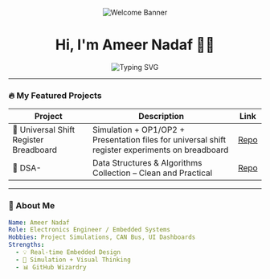 <!-- Animated Banner via Typing SVG -->
<p align="center">
  <img src="https://readme-typing-svg.demolab.com?font=Fira+Code&duration=4000&pause=1000&color=15F4EE&center=true&vCenter=true&repeat=true&width=1000&lines=🚀+Welcome+to+Ameer+Nadaf's+GitHub+Portfolio;Embedded+Systems+%7C+CAN+Simulations+%7C+Breadboard+Projects+%7C+Firmware+Design+🚀" alt="Welcome Banner" />
</p>

<h1 align="center">Hi, I'm Ameer Nadaf 👨‍💻</h1>

<p align="center">
  <img src="https://readme-typing-svg.demolab.com?font=Fira+Code&size=22&pause=1000&color=00F0FF&vCenter=true&width=440&lines=Embedded+Systems+Engineer;Digital+Design+Creator;CAN+Bus+Simulator+Expert;GitHub+Project+Showcase+Below👇" alt="Typing SVG" />
</p>

---

### 🔥 My Featured Projects

<div align="center">
  
| Project | Description | Link |
|--------|-------------|------|
| 🚀 Universal Shift Register Breadboard | Simulation + OP1/OP2 + Presentation files for universal shift register experiments on breadboard | [Repo](https://github.com/AMEERJDRO/universal-shift-register-breadboard) |
| 📘 DSA- | Data Structures & Algorithms Collection – Clean and Practical | [Repo](https://github.com/AMEERJDRO/DSA-) |

</div>

---

### 🧠 About Me

```yaml
Name: Ameer Nadaf
Role: Electronics Engineer / Embedded Systems
Hobbies: Project Simulations, CAN Bus, UI Dashboards
Strengths:
  - 💡 Real-time Embedded Design
  - 🧠 Simulation + Visual Thinking
  - 📊 GitHub Wizardry
